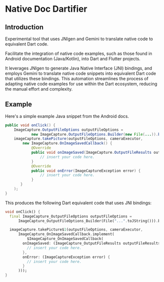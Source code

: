# Native Doc Dartifier

## Introduction
Experimental tool that uses JNIgen and Gemini to translate native code to equivalent Dart code.

Facilitate the integration of native code examples, such as those found in Android documentation (Java/Kotlin), into Dart and Flutter projects.

It leverages JNIgen to generate Java Native Interface (JNI) bindings, and employs Gemini to translate native code snippets into equivalent Dart code that utilizes these bindings. This automation streamlines the process of adapting native code examples for use within the Dart ecosystem, reducing the manual effort and complexity.

## Example

Here's a simple example Java snippet from the Android docs.
```java
public void onClick() {
    ImageCapture.OutputFileOptions outputFileOptions =
            new ImageCapture.OutputFileOptions.Builder(new File(...)).build();
    imageCapture.takePicture(outputFileOptions, cameraExecutor,
        new ImageCapture.OnImageSavedCallback() {
            @Override
            public void onImageSaved(ImageCapture.OutputFileResults outputFileResults) {
                // insert your code here.
            }
            @Override
            public void onError(ImageCaptureException error) {
                // insert your code here.
            }
       }
    );
}
```

This produces the following Dart equivalent code that uses JNI bindings:
```dart
void onClick() {
  final ImageCapture_OutputFileOptions outputFileOptions =
      ImageCapture_OutputFileOptions_Builder(File("...".toJString())).build();

  imageCapture.takePicture$1(outputFileOptions, cameraExecutor,
      ImageCapture_OnImageSavedCallback.implement(
          $ImageCapture_OnImageSavedCallback(
        onImageSaved: (ImageCapture_OutputFileResults outputFileResults) {
          // insert your code here.
        },
        onError: (ImageCaptureException error) {
          // insert your code here.
        }
      )));
}
```
